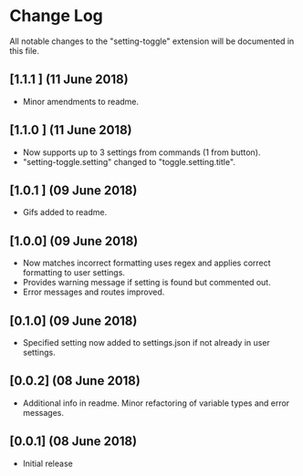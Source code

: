 # Change Log
All notable changes to the "setting-toggle" extension will be documented in this file.

## [1.1.1 ] (11 June 2018)
- Minor amendments to readme.

## [1.1.0 ] (11 June 2018)
- Now supports up to 3 settings from commands (1 from button).
- "setting-toggle.setting" changed to "toggle.setting.title".

## [1.0.1 ] (09 June 2018)
- Gifs added to readme.

## [1.0.0] (09 June 2018)
- Now matches incorrect formatting uses regex and applies correct formatting to user settings.
- Provides warning message if setting is found but commented out.
- Error messages and routes improved.

## [0.1.0] (09 June 2018)
- Specified setting now added to settings.json if not already in user settings.

## [0.0.2] (08 June 2018)
- Additional info in readme. Minor refactoring of variable types and error messages.

## [0.0.1]  (08 June 2018)
- Initial release
